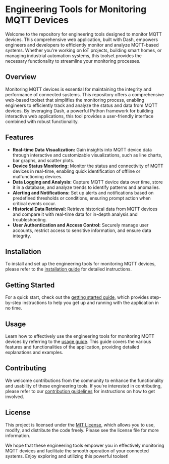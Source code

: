 # Engineering Tools for Monitoring MQTT Devices

Welcome to the repository for engineering tools designed to monitor MQTT devices. This comprehensive web application, built with Dash, empowers engineers and developers to efficiently monitor and analyze MQTT-based systems. Whether you're working on IoT projects, building smart homes, or managing industrial automation systems, this toolset provides the necessary functionality to streamline your monitoring processes.

## Overview
Monitoring MQTT devices is essential for maintaining the integrity and performance of connected systems. This repository offers a comprehensive web-based toolset that simplifies the monitoring process, enabling engineers to efficiently track and analyze the status and data from MQTT devices. By leveraging Dash, a powerful Python framework for building interactive web applications, this tool provides a user-friendly interface combined with robust functionality.

## Features
- **Real-time Data Visualization:** Gain insights into MQTT device data through interactive and customizable visualizations, such as line charts, bar graphs, and scatter plots.
- **Device Status Monitoring:** Monitor the status and connectivity of MQTT devices in real-time, enabling quick identification of offline or malfunctioning devices.
- **Data Logging and Analysis:** Capture MQTT device data over time, store it in a database, and analyze trends to identify patterns and anomalies.
- **Alerting and Notifications:** Set up alerts and notifications based on predefined thresholds or conditions, ensuring prompt action when critical events occur.
- **Historical Data Retrieval:** Retrieve historical data from MQTT devices and compare it with real-time data for in-depth analysis and troubleshooting.
- **User Authentication and Access Control:** Securely manage user accounts, restrict access to sensitive information, and ensure data integrity.

## Installation
To install and set up the engineering tools for monitoring MQTT devices, please refer to the [installation guide](installation.md) for detailed instructions.

## Getting Started
For a quick start, check out the [getting started guide](getting-started.md), which provides step-by-step instructions to help you get up and running with the application in no time.

## Usage
Learn how to effectively use the engineering tools for monitoring MQTT devices by referring to the [usage guide](usage.md). This guide covers the various features and functionalities of the application, providing detailed explanations and examples.

## Contributing
We welcome contributions from the community to enhance the functionality and usability of these engineering tools. If you're interested in contributing, please refer to our [contribution guidelines](contributing.md) for instructions on how to get involved.

## License
This project is licensed under the [MIT License](LICENSE), which allows you to use, modify, and distribute the code freely. Please see the license file for more information.

We hope that these engineering tools empower you in effectively monitoring MQTT devices and facilitate the smooth operation of your connected systems. Enjoy exploring and utilizing this powerful toolset!
